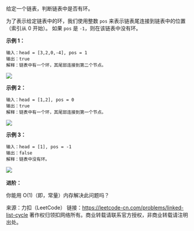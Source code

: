 给定一个链表，判断链表中是否有环。

为了表示给定链表中的环，我们使用整数 ```pos``` 来表示链表尾连接到链表中的位置（索引从 0 开始）。 如果 ```pos``` 是 ```-1```，则在该链表中没有环。

**示例 1：**
```
输入：head = [3,2,0,-4], pos = 1
输出：true
解释：链表中有一个环，其尾部连接到第二个节点。
```

![](https://github.com/Zhenghao-Liu/LeetCode_problem-and-solution/blob/master/0141.环形链表/circularlinkedlist.png)

**示例 2：**
```
输入：head = [1,2], pos = 0
输出：true
解释：链表中有一个环，其尾部连接到第一个节点。
```

![](https://github.com/Zhenghao-Liu/LeetCode_problem-and-solution/blob/master/0141.环形链表/circularlinkedlist_test2.png)

**示例 3：**
```
输入：head = [1], pos = -1
输出：false
解释：链表中没有环。
```

![](https://github.com/Zhenghao-Liu/LeetCode_problem-and-solution/blob/master/0141.环形链表/circularlinkedlist_test3.png) 

**进阶：**

你能用 O(1)（即，常量）内存解决此问题吗？

来源：力扣（LeetCode）
链接：https://leetcode-cn.com/problems/linked-list-cycle
著作权归领扣网络所有。商业转载请联系官方授权，非商业转载请注明出处。
